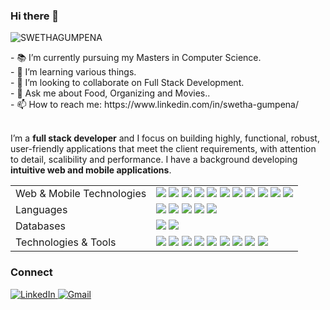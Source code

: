 ### Hi there 👋

<p align="left"> <img src="https://komarev.com/ghpvc/?username=SWETHAGUMPENA&label=Profile%20views&color=0e75b6&style=flat" alt="SWETHAGUMPENA" /></p>
- 📚 I’m currently pursuing my Masters in Computer Science. <br>
- 🌱 I’m learning various things. <br>
- 👯 I’m looking to collaborate on Full Stack Development. <br>
- 💬 Ask me about Food, Organizing and Movies.. <br>
- 📫 How to reach me: https://www.linkedin.com/in/swetha-gumpena/ 
<br>  
<br>

I’m a **full stack developer** and I focus on building highly, functional, robust, user-friendly applications that meet the client requirements, with attention to detail, scalibility and performance. I have a background developing **intuitive web and mobile applications**.
<br>

<table>
 <tr>
    <td valign="middle">
      <span>Web & Mobile Technologies</span>
    </td>
    <td valign="middle">
      <div float="left">
        <img src="https://img.shields.io/badge/HTML5-E34F26?style=flat-square&logo=html5&logoColor=white"/>
        <img src="https://img.shields.io/badge/CSS3-1572B6?style=flat-square&logo=css3&logoColor=white"/>
        <img src="https://img.shields.io/badge/Javascript-%23F7DF1E.svg?&style=flat-square&logo=javascript&logoColor=black"/>
        <img src="https://img.shields.io/badge/TypeScript-%23007ACC.svg?style=flat-square&logo=typescript&logoColor=white"/>
        <img src="https://img.shields.io/badge/React-%2361DAFB.svg?&style=flat-square&logo=react&logoColor=black"/>
        <img src="https://img.shields.io/badge/Redux-%23764ABC.svg?style=flat-square&logo=redux&logoColor=white"/>
        <img src="https://img.shields.io/badge/Bootstrap-%23563D7C.svg?style=flat-square&logo=bootstrap&logoColor=white"/>
        <img src="https://img.shields.io/badge/Node-%23339933.svg?&style=flat-square&logo=nodedotjs&logoColor=white"/>
        <img src="https://img.shields.io/badge/Vue.js-%234FC08D.svg?style=flat-square&logo=vue.js&logoColor=white"/>
        <img src="https://img.shields.io/badge/React_Native-%2361DAFB.svg?style=flat-square&logo=react&logoColor=black"/>
        <img src="https://img.shields.io/badge/Flutter-%2302569B.svg?style=flat-square&logo=flutter&logoColor=white"/>
      </div>
    </td>
  </tr>
  <tr>
    <td valign="middle">
      <span>Languages</span>
    </td>
    <td valign="middle">
      <div float="left">
       <img src="https://img.shields.io/badge/Python-%233776AB.svg?&style=flat-square&logo=python&logoColor=white"/>
       <img src="https://img.shields.io/badge/C%23-%23239120.svg?&style=flat-square&logo=csharp&logoColor=white"/>
       <img src="https://img.shields.io/badge/C++-%2300599C.svg?&style=flat-square&logo=cplusplus&logoColor=white"/>
       <img src="https://img.shields.io/badge/Java-%23007396.svg?&style=flat-square&logo=java&logoColor=white"/>
       <img src="https://img.shields.io/badge/SQL-%234169E1.svg?&style=flat-square&logo=postgresql&logoColor=white"/>
      </div>
    </td>
  </tr>
  <tr>
    <td valign="middle">
      <span>Databases</span>
    </td>
    <td valign="middle">
      <div float="left">
        <img src="https://img.shields.io/badge/MySQL-%2300f.svg?style=flat-square&logo=mysql&logoColor=white"/>
        <img src="https://img.shields.io/badge/PostgreSQL-%23336791.svg?style=flat-square&logo=postgresql&logoColor=white"/>
      </div>
    </td>
  </tr>
  <tr>
    <td valign="middle">
      <span>Technologies & Tools</span>
    </td>
    <td valign="middle">
      <div float="left">
       <img src="https://img.shields.io/badge/Git-%23F05032.svg?style=flat-square&logo=git&logoColor=white"/>
       <img src="https://img.shields.io/badge/Docker-%232496ED.svg?style=flat-square&logo=docker&logoColor=white"/>
       <img src="https://img.shields.io/badge/Jira-%230A83D0.svg?style=flat-square&logo=jira&logoColor=white"/>
       <img src="https://img.shields.io/badge/Postman-%23FF6C37.svg?style=flat-square&logo=postman&logoColor=white"/>
       <img src="https://img.shields.io/badge/Swagger-%2385EA2D.svg?style=flat-square&logo=swagger&logoColor=white"/>
       <img src="https://img.shields.io/badge/Firebase-%23FFCA28.svg?style=flat-square&logo=firebase&logoColor=black"/>
       <img src="https://img.shields.io/badge/Microsoft_Office-%23D83B01.svg?style=flat-square&logo=microsoft-office&logoColor=white"/>
       <img src="https://img.shields.io/badge/Canva-%23000000.svg?style=flat-square&logo=canva&logoColor=white"/>
       <img src="https://img.shields.io/badge/Figma-%23F24E1E.svg?style=flat-square&logo=figma&logoColor=white"/>
      </div>
    </td>
  </tr>
</table>

### Connect

<a href="https://www.linkedin.com/in/swetha-gumpena/">![LinkedIn](https://img.shields.io/badge/linkedin-%230077B5.svg?style=for-the-badge&logo=linkedin&logoColor=white)
<a href="mailto:swetha.gumpena0607@gmail.com">![Gmail](https://img.shields.io/badge/Gmail-D14836?style=for-the-badge&logo=gmail&logoColor=white)

<!--
**swethagumpena/swethagumpena** is a ✨ _special_ ✨ repository because its `README.md` (this file) appears on your GitHub profile.
-->
